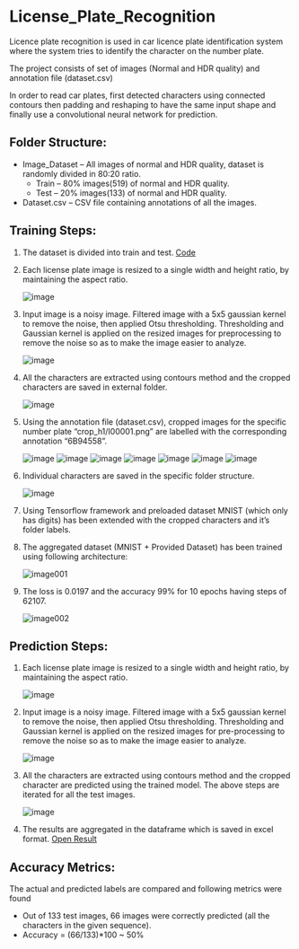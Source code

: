# License_Plate_Recognition

Licence plate recognition is used in car licence plate identification system where the system tries to identify the character on the number plate.

The project consists of set of images (Normal and HDR quality) and annotation file (dataset.csv)

In order to read car plates, first detected characters using connected contours then padding and reshaping to have the same input shape and finally use a convolutional neural network for prediction.

## Folder Structure:
*	Image_Dataset – All images of normal and HDR quality, dataset is randomly divided in 80:20 ratio.
      * Train – 80% images(519) of normal and HDR quality.
      * Test – 20% images(133) of normal and HDR quality.
*	Dataset.csv – CSV file containing annotations of all the images.

## Training Steps:
1.	The dataset is divided into train and test. [Code](https://github.com/AlankritaSrivastava/License_Plate_Recognition/blob/master/resize.py)
2.	Each license plate image is resized to a single width and height ratio, by maintaining the aspect ratio.

    ![image](https://user-images.githubusercontent.com/73849427/97909844-d873ae00-1d6e-11eb-9b57-2d0f34710247.png)
 
3.	Input image is a noisy image. Filtered image with a 5x5 gaussian kernel to remove the noise, then applied Otsu thresholding. Thresholding and Gaussian kernel is applied on the resized images for preprocessing to remove the noise so as to make the image easier to analyze.
 
    ![image](https://user-images.githubusercontent.com/73849427/97909909-f6411300-1d6e-11eb-9567-6aacf140b060.png)

4.	All the characters are extracted using contours method and the cropped characters are saved in external folder.
  
    ![image](https://user-images.githubusercontent.com/73849427/97909944-05c05c00-1d6f-11eb-87dd-5eba746c54b2.png)

5.	Using the annotation file (dataset.csv), cropped images for the specific number plate “crop_h1/I00001.png” are labelled with the corresponding annotation “6B94558”.
      
    ![image](https://user-images.githubusercontent.com/73849427/97910007-1c66b300-1d6f-11eb-9da3-7e48ac9d7bfd.png) ![image](https://user-images.githubusercontent.com/73849427/97910024-21c3fd80-1d6f-11eb-9b8c-e110b87de139.png) ![image](https://user-images.githubusercontent.com/73849427/97910031-25578480-1d6f-11eb-8b8b-3d4861513359.png) ![image](https://user-images.githubusercontent.com/73849427/97910042-27b9de80-1d6f-11eb-94bb-7613305d570f.png) ![image](https://user-images.githubusercontent.com/73849427/97910050-2b4d6580-1d6f-11eb-88c6-002c36c33825.png) ![image](https://user-images.githubusercontent.com/73849427/97910058-2dafbf80-1d6f-11eb-8961-4ebfedb301c1.png) ![image](https://user-images.githubusercontent.com/73849427/97910072-33a5a080-1d6f-11eb-85cd-a35b76752213.png)           

6.	Individual characters are saved in the specific folder structure.

    ![image](https://user-images.githubusercontent.com/73849427/97910133-4f10ab80-1d6f-11eb-9a5f-5784b856494c.png)


7.	Using Tensorflow framework and preloaded dataset MNIST (which only has digits) has been extended with the cropped characters and it’s folder labels.

   
8.	The aggregated dataset (MNIST + Provided Dataset) has been trained using following architecture:

    ![image001](https://user-images.githubusercontent.com/73849427/97909163-c80f0380-1d6d-11eb-80ab-0d92d67d833d.png)
 

9.	The loss is 0.0197 and the accuracy 99% for 10 epochs having steps of 62107.

    ![image002](https://user-images.githubusercontent.com/73849427/97909689-a4988880-1d6e-11eb-9820-7b55632cbe59.png)




## Prediction Steps:
1.	Each license plate image is resized to a single width and height ratio, by maintaining the aspect ratio.

    ![image](https://user-images.githubusercontent.com/73849427/97910279-8aab7580-1d6f-11eb-957a-4baffd1403e1.png)

2.	Input image is a noisy image. Filtered image with a 5x5 gaussian kernel to remove the noise, then applied Otsu thresholding. Thresholding and Gaussian kernel is applied on the resized images for pre-processing to remove the noise so as to make the image easier to analyze.

    ![image](https://user-images.githubusercontent.com/73849427/97910286-8d0dcf80-1d6f-11eb-811b-d00de4d69c22.png)  

3.	All the characters are extracted using contours method and the cropped character are predicted using the trained model. The above steps are iterated for all the test images.

    ![image](https://user-images.githubusercontent.com/73849427/97910296-8f702980-1d6f-11eb-996a-55efb0355f02.png)

4.	The results are aggregated in the dataframe which is saved in excel format. [Open Result](https://github.com/AlankritaSrivastava/License_Plate_Recognition/blob/master/Results.csv)

## Accuracy Metrics:
The actual and predicted labels are compared and following metrics were found
  * Out of 133 test images, 66 images were correctly predicted (all the characters in the given sequence).
  * Accuracy = (66/133)*100 ~ 50%

